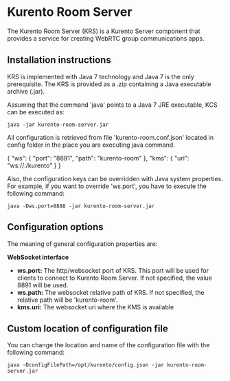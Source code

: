 Kurento Room Server
======================

The Kurento Room Server (KRS) is a Kurento Server component that provides a
service for creating WebRTC group communications apps.

Installation instructions
-------------------------

KRS is implemented with Java 7 technology and Java 7 is the only
prerequisite. The KRS is provided as a .zip containing a Java executable archive
(.jar).

Assuming that the command 'java' points to a Java 7 JRE executable, KCS
can be executed as:

    java -jar kurento-room-server.jar

All configuration is retrieved from file 'kurento-room.conf.json' located in config
folder in the place you are executing java command.

{
   "ws": {
     "port": "8891",
     "path": "kurento-room"
   },
   "kms": {
      "uri": "ws://<ip-of-server1>:<port-of-server1>/kurento"
   }
}

Also, the configuration keys can be overridden with Java system properties. For
example, if you want to override 'ws.port', you have to execute
the following command:

    java -Dws.port=8888 -jar kurento-room-server.jar

Configuration options
----

The meaning of general configuration properties are:

**WebSocket interface**

* **ws.port:** The http/websocket port of KRS. This port
  will be used for clients to connect to Kurento Room Server. If not specified,
  the value 8891 will be used.
* **ws.path:** The websocket relative path of KRS. If not
  specified, the relative path will be 'kurento-room'.
* **kms.uri:** The websocket uri where the KMS is available


Custom location of configuration file
------------------

You can change the location and name of the configuration file with the
following command:

    java -DconfigFilePath=/opt/kurento/config.json -jar kurento-room-server.jar